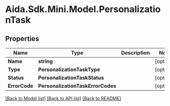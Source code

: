 # Aida.Sdk.Mini.Model.PersonalizationTask

## Properties

Name | Type | Description | Notes
------------ | ------------- | ------------- | -------------
**Name** | **string** |  | [optional] 
**Type** | **PersonalizationTaskType** |  | [optional] 
**Status** | **PersonalizationTaskStatus** |  | [optional] 
**ErrorCode** | **PersonalizationTaskErrorCodes** |  | [optional] 

[[Back to Model list]](../README.md#documentation-for-models) [[Back to API list]](../README.md#documentation-for-api-endpoints) [[Back to README]](../README.md)

